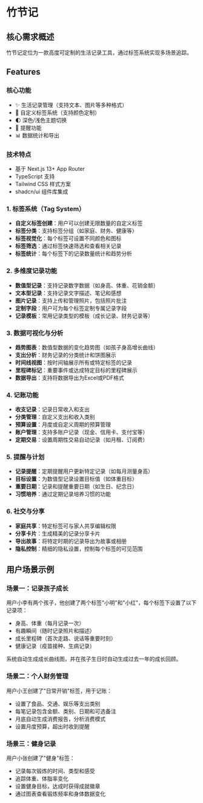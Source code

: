 # 竹节记

## 核心需求概述

竹节记定位为一款高度可定制的生活记录工具，通过标签系统实现多场景追踪。

## Features

### 核心功能
- ✨ 生活记录管理（支持文本、图片等多种格式）
- 📑 自定义标签系统（支持颜色定制）
- 🌓 深色/浅色主题切换
- 🔔 提醒功能
- 📊 数据统计和导出

### 技术特点
- 基于 Next.js 13+ App Router
- TypeScript 支持
- Tailwind CSS 样式方案
- shadcn/ui 组件库集成

### 1. 标签系统（Tag System）

- **自定义标签创建**：用户可以创建无限数量的自定义标签
- **标签分类**：支持标签分组（如家庭、财务、健康等）
- **标签视觉化**：每个标签可设置不同颜色和图标
- **标签筛选**：通过标签快速筛选和查看相关记录
- **标签统计**：每个标签下的记录数量统计和趋势分析


### 2. 多维度记录功能

- **数值型记录**：支持记录数字数据（如身高、体重、花销金额）
- **文本型记录**：支持记录文字描述、笔记和感想
- **图片记录**：支持上传和管理照片，包括照片批注
- **定制字段**：用户可为每个标签定制专属记录字段
- **记录模板**：常用记录类型的模板（成长记录、财务记录等）


### 3. 数据可视化与分析

- **趋势图表**：数值型数据的变化趋势图（如孩子身高增长曲线）
- **支出分析**：财务记录的分类统计和饼图展示
- **时间线视图**：按时间轴展示所有或特定标签的记录
- **里程碑标记**：重要事件或达成特定目标的里程碑展示
- **数据导出**：支持将数据导出为Excel或PDF格式


### 4. 记账功能

- **收支记录**：记录日常收入和支出
- **分类管理**：自定义支出和收入类别
- **预算设置**：月度或自定义周期的预算管理
- **账户管理**：支持多账户记录（现金、信用卡、支付宝等）
- **定期交易**：设置周期性交易自动记录（如月租、订阅费）


### 5. 提醒与计划

- **记录提醒**：定期提醒用户更新特定记录（如每月测量身高）
- **目标设置**：为数值型记录设置目标值（如体重目标）
- **重要日期**：记录和提醒重要日期（如生日、纪念日）
- **习惯培养**：通过定期记录培养习惯的功能


### 6. 社交与分享

- **家庭共享**：特定标签可与家人共享编辑权限
- **分享卡片**：生成精美的记录分享卡片
- **导出故事**：将特定时期的记录导出为故事或相册
- **隐私控制**：精细的隐私设置，控制每个标签的可见范围


## 用户场景示例

### 场景一：记录孩子成长

用户小李有两个孩子，他创建了两个标签"小明"和"小红"，每个标签下设置了以下记录项：

- 身高、体重（每月记录一次）
- 有趣瞬间（随时记录照片和描述）
- 成长里程碑（首次走路、说话等重要时刻）
- 健康记录（疫苗接种、生病记录）


系统自动生成成长曲线图，并在孩子生日时自动生成过去一年的成长回顾。

### 场景二：个人财务管理

用户小王创建了"日常开销"标签，用于记账：

- 设置了食品、交通、娱乐等支出类别
- 每笔记录包含金额、类别、日期和可选备注
- 月底自动生成消费报告，分析消费模式
- 设置月度预算，超出时收到提醒


### 场景三：健身记录

用户小张创建了"健身"标签：

- 记录每次锻炼的时间、类型和感受
- 追踪体重、体脂率变化
- 设置健身目标，达成时获得成就徽章
- 通过图表查看锻炼频率和身体数据变化
